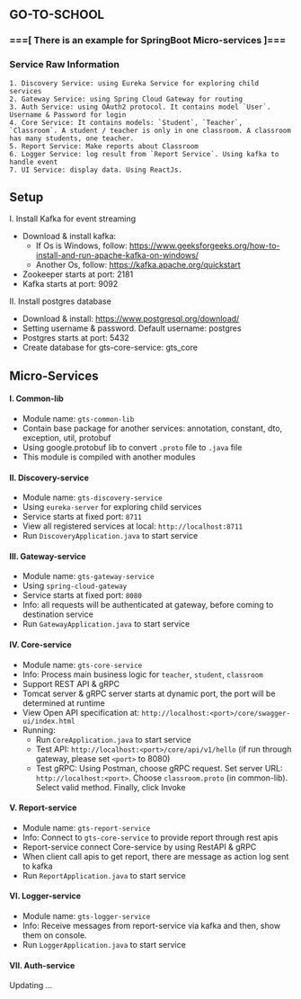 ## GO-TO-SCHOOL

### ===[ There is an example for SpringBoot Micro-services ]===

### Service Raw Information
```
1. Discovery Service: using Eureka Service for exploring child services
2. Gateway Service: using Spring Cloud Gateway for routing
3. Auth Service: using OAuth2 protocol. It contains model `User`. Username & Password for login
4. Core Service: It contains models: `Student`, `Teacher`, `Classroom`. A student / teacher is only in one classroom. A classroom has many students, one teacher.
5. Report Service: Make reports about Classroom
6. Logger Service: log result from `Report Service`. Using kafka to handle event
7. UI Service: display data. Using ReactJs.
```

## Setup

I. Install Kafka for event streaming

- Download & install kafka: 
  + If Os is Windows, follow: https://www.geeksforgeeks.org/how-to-install-and-run-apache-kafka-on-windows/
  + Another Os, follow: https://kafka.apache.org/quickstart
- Zookeeper starts at port: 2181
- Kafka starts at port: 9092

II. Install postgres database

- Download & install: https://www.postgresql.org/download/
- Setting username & password. Default username: postgres
- Postgres starts at port: 5432
- Create database for gts-core-service: gts_core

## Micro-Services

#### I. Common-lib

- Module name: `gts-common-lib`
- Contain base package for another services: annotation, constant, dto, exception, util, protobuf
- Using google.protobuf lib to convert `.proto` file to `.java` file
- This module is compiled with another modules

#### II. Discovery-service

- Module name: `gts-discovery-service`
- Using `eureka-server` for exploring child services
- Service starts at fixed port: `8711`
- View all registered services at local: `http://localhost:8711`
- Run `DiscoveryApplication.java` to start service

#### III. Gateway-service

- Module name: `gts-gateway-service`
- Using `spring-cloud-gateway`
- Service starts at fixed port: `8080`
- Info: all requests will be authenticated at gateway, before coming to destination service
- Run `GatewayApplication.java` to start service

#### IV. Core-service

- Module name: `gts-core-service`
- Info: Process main business logic for `teacher`, `student`, `classroom`
- Support REST API & gRPC
- Tomcat server & gRPC server starts at dynamic port, the port will be determined at runtime
- View Open API specification at: `http://localhost:<port>/core/swagger-ui/index.html`
- Running:
  + Run `CoreApplication.java` to start service
  + Test API: `http://localhost:<port>/core/api/v1/hello` (if run through gateway, please set `<port>` to 8080)
  + Test gRPC: Using Postman, choose gRPC request. Set server URL: `http://localhost:<port>`. Choose `classroom.proto` (in common-lib). Select valid method. Finally, click Invoke

#### V. Report-service

- Module name: `gts-report-service`
- Info: Connect to `gts-core-service` to provide report through rest apis
- Report-service connect Core-service by using RestAPI & gRPC
- When client call apis to get report, there are message as action log sent to kafka
- Run `ReportApplication.java` to start service

#### VI. Logger-service

- Module name: `gts-logger-service`
- Info: Receive messages from report-service via kafka and then, show them on console.
- Run `LoggerApplication.java` to start service

#### VII. Auth-service
Updating ...